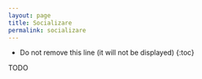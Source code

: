 ```yaml
---
layout: page
title: Socializare
permalink: socializare
---
```


* Do not remove this line (it will not be displayed)
{:toc}

TODO
